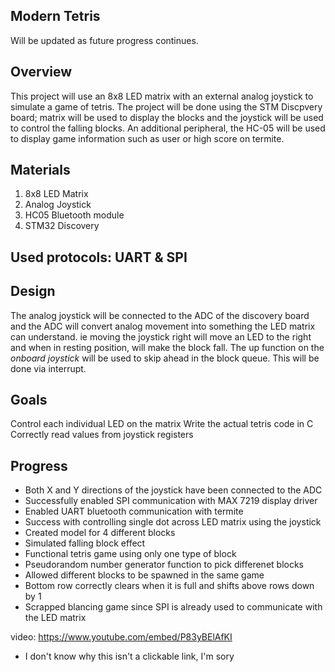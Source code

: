 
## Modern Tetris

Will be updated as future progress continues.


## Overview
This project will use an 8x8 LED matrix with an external analog joystick to simulate a game of tetris. The project will be done using the STM Discpvery board; matrix will be used to display the blocks and the joystick will be used to control the falling blocks. An additional peripheral, the HC-05 will be used to display game information such as user or high score on termite.

## Materials
1) 8x8 LED Matrix
2) Analog Joystick
3) HC05 Bluetooth module
4) STM32 Discovery

## Used protocols: UART & SPI

## Design
The analog joystick will be connected to the ADC of the discovery board and the ADC will convert analog movement into something the LED matrix can understand. ie moving the joystick right will move an LED to the right and when in resting position, will make the block fall. The up function on the _onboard joystick_ will be used to skip ahead in the block queue. This will be done via interrupt.

## Goals
Control each individual LED on the matrix
Write the actual tetris code in C
Correctly read values from joystick registers


## Progress
- Both X and Y directions of the joystick have been connected to the ADC
- Successfully enabled SPI communication with MAX 7219 display driver
- Enabled UART bluetooth communication with termite
- Success with controlling single dot across LED matrix using the joystick
- Created model for 4 different blocks
- Simulated falling block effect
- Functional tetris game using only one type of block
- Pseudorandom number generator function to pick differenet blocks
- Allowed different blocks to be spawned in the same game
- Bottom row correctly clears when it is full and shifts above rows down by 1
- Scrapped blancing game since SPI is already used to communicate with the LED matrix

video: https://www.youtube.com/embed/P83yBElAfKI
- I don't know why this isn't a clickable link, I'm sory
